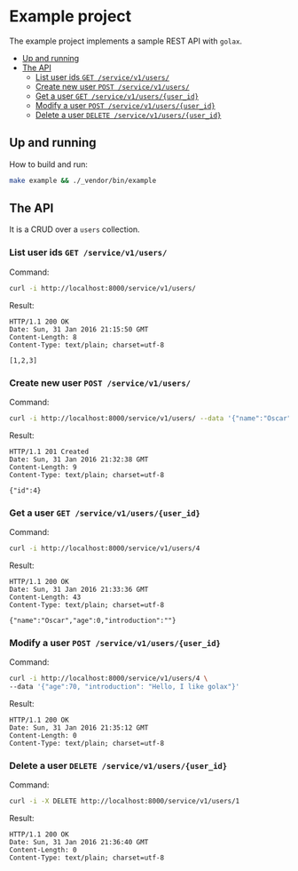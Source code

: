 # Example project

The example project implements a sample REST API with `golax`.

<!-- MarkdownTOC autolink=true bracket=round depth=4 -->

- [Up and running](#up-and-running)
- [The API](#the-api)
    - [List user ids `GET /service/v1/users/`](#list-user-ids-get-servicev1users)
    - [Create new user `POST /service/v1/users/`](#create-new-user-post-servicev1users)
    - [Get a user `GET /service/v1/users/{user_id}`](#get-a-user-get-servicev1usersuser_id)
    - [Modify a user `POST /service/v1/users/{user_id}`](#modify-a-user-post-servicev1usersuser_id)
    - [Delete a user `DELETE /service/v1/users/{user_id}`](#delete-a-user-delete-servicev1usersuser_id)

<!-- /MarkdownTOC -->

## Up and running

How to build and run:

```sh
make example && ./_vendor/bin/example
```

## The API

It is a CRUD over a `users` collection.

### List user ids `GET /service/v1/users/`

Command:
```sh
curl -i http://localhost:8000/service/v1/users/
```

Result:
```http
HTTP/1.1 200 OK
Date: Sun, 31 Jan 2016 21:15:50 GMT
Content-Length: 8
Content-Type: text/plain; charset=utf-8

[1,2,3]
```

### Create new user `POST /service/v1/users/`

Command:
```sh
curl -i http://localhost:8000/service/v1/users/ --data '{"name":"Oscar"}'
```

Result:
```http
HTTP/1.1 201 Created
Date: Sun, 31 Jan 2016 21:32:38 GMT
Content-Length: 9
Content-Type: text/plain; charset=utf-8

{"id":4}
```

### Get a user `GET /service/v1/users/{user_id}`

Command:
```sh
curl -i http://localhost:8000/service/v1/users/4
```

Result:
```http
HTTP/1.1 200 OK
Date: Sun, 31 Jan 2016 21:33:36 GMT
Content-Length: 43
Content-Type: text/plain; charset=utf-8

{"name":"Oscar","age":0,"introduction":""}
```

### Modify a user `POST /service/v1/users/{user_id}`

Command:
```sh
curl -i http://localhost:8000/service/v1/users/4 \
--data '{"age":70, "introduction": "Hello, I like golax"}'
```

Result:
```http
HTTP/1.1 200 OK
Date: Sun, 31 Jan 2016 21:35:12 GMT
Content-Length: 0
Content-Type: text/plain; charset=utf-8

```

### Delete a user `DELETE /service/v1/users/{user_id}`

Command:
```sh
curl -i -X DELETE http://localhost:8000/service/v1/users/1
```

Result:
```http
HTTP/1.1 200 OK
Date: Sun, 31 Jan 2016 21:36:40 GMT
Content-Length: 0
Content-Type: text/plain; charset=utf-8

```


